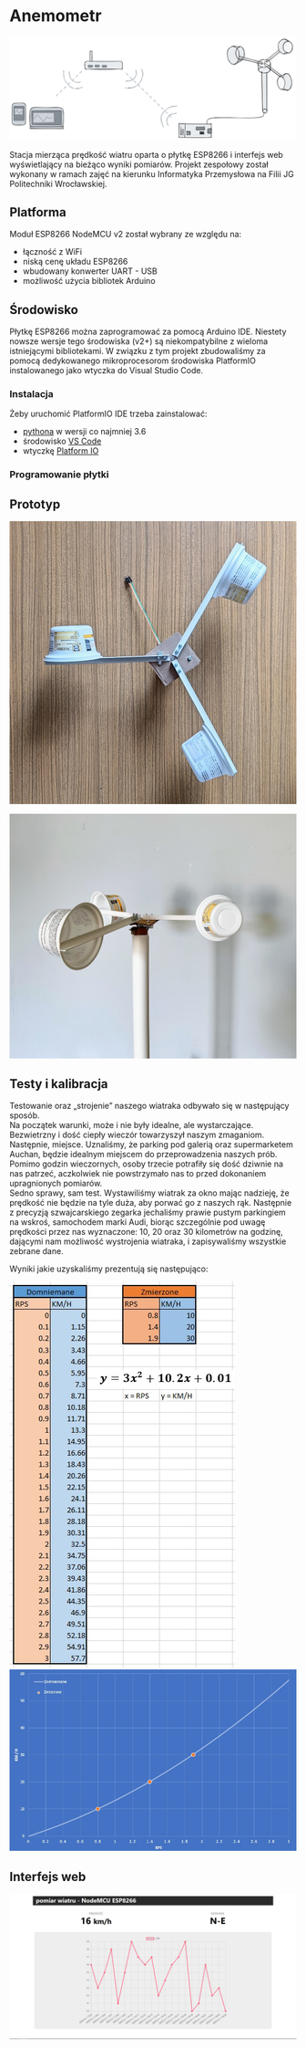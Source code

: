 # Anemometr
![](images/diagram_white.png)

Stacja mierząca prędkość wiatru oparta o płytkę ESP8266 i interfejs web wyświetlający na bieżąco wyniki pomiarów.
Projekt zespołowy został wykonany w ramach zajęć na kierunku Informatyka Przemysłowa na Filii JG Politechniki Wrocławskiej.

## Platforma
Moduł ESP8266 NodeMCU v2 został wybrany ze względu na:
- łączność z WiFi
- niską cenę układu ESP8266
- wbudowany konwerter UART - USB
- możliwość użycia bibliotek Arduino

## Środowisko
Płytkę ESP8266 można zaprogramować za pomocą Arduino IDE. Niestety nowsze wersje tego środowiska (v2+) są niekompatybilne z wieloma istniejącymi bibliotekami. W związku z tym projekt zbudowaliśmy za pomocą dedykowanego mikroprocesorom środowiska PlatformIO instalowanego jako wtyczka do Visual Studio Code.

### Instalacja
Żeby uruchomić PlatformIO IDE trzeba zainstalować:
- [pythona](https://www.python.org/downloads/) w wersji co najmniej 3.6
- środowisko [VS Code](https://code.visualstudio.com/download)
- wtyczkę [Platform IO](https://docs.platformio.org/en/latest/integration/ide/vscode.html#ide-vscode)


<!-- dodanie płytki -->
<!-- sterowniki -->

### Programowanie płytki

## Prototyp
<!-- schemat układu -->

![](images/top_down.jpg)

![](images/side.jpg)

## Testy i kalibracja
Testowanie oraz „strojenie” naszego wiatraka odbywało się w następujący sposób.  
Na początek warunki, może i nie były idealne, ale wystarczające. Bezwietrzny i dość ciepły wieczór towarzyszył naszym zmaganiom.  
Następnie, miejsce. Uznaliśmy, że parking pod galerią oraz supermarketem Auchan, będzie idealnym miejscem do przeprowadzenia naszych prób. Pomimo godzin wieczornych, osoby trzecie potrafiły się dość dziwnie na nas patrzeć, aczkolwiek nie powstrzymało nas to przed dokonaniem upragnionych pomiarów.  
Sedno sprawy, sam test. Wystawiliśmy wiatrak za okno mając nadzieję, że prędkość nie będzie na tyle duża, aby porwać go z naszych rąk. Następnie z precyzją szwajcarskiego zegarka jechaliśmy prawie pustym parkingiem na wskroś, samochodem marki Audi, biorąc szczególnie pod uwagę prędkości przez nas wyznaczone: 10, 20 oraz 30 kilometrów na godzinę, dającymi nam możliwość wystrojenia wiatraka, i zapisywaliśmy wszystkie zebrane dane.

Wyniki jakie uzyskaliśmy prezentują się następująco:
<!-- zebrane dane -->
![](images/skoroszyt.jpg)
![](images/wykres.jpg)

## Interfejs web
![](images/image5.png)
